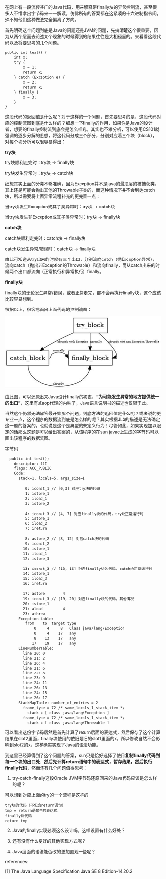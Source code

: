 在网上有一段流传甚广的Java代码，用来解释带finally块的异常控制流，甚至很多人不惜拿出字节码来一一解读，仿佛所有的答案都在这紧凑的十六进制指令间，殊不知他们这种做法完全偏离了方向。

首先明确这个问题到底是Java的问题还是JVM的问题，先搞清楚这个很重要，因为从两个层面去论述某个现象的时候得到的结果往往是大相径庭的。来看看这段代码以及将要思考的几个问题。

```
public int test() {
    int x;
    try {
        x = 1;
        return x;
    } catch (Exception e) {
        x = 2;
        return x;
    } finally {
        x = 3;
    }
}
```

这段代码的返回值是什么呢？对于这样的一个问题，首先要思考的是，这段代码对应的控制流图到底是什么样的？细想一下finally的作用，如果你是Java的设计者，想要的finally控制流到底会是怎么样的。其实也不难分析，可以使用CS101就强调的逐步分解的思想，将这代码分成三个部分，分别对应着三个块（block），对每个块分析可以很容易得出：

**try块**

try块顺利走完时：try块 -> finally块

try块发生异常时：try块 -> catch块

细想其实上面的分类不够准确，因为Exception并不是java的最顶层的被捕获类，其上还是可能会抛出其他的Throwable子类的，而这种情况下并不会到达catch块，所以需要将上面异常流程补充的更完善一点：

当try块发生Exception或其子类异常时：try块 -> catch块

当try块发生非Exception或其子类异常时：try块 -> finally块

**catch块**

catch块顺利走完时：catch块 -> finally块

catch块发生异常/错误时：catch块 -> finally块

由此可知道从try出来的时候有三个出口，分别流向catch（抛Exception异常），流向catch（抛出非Exception的Throwable）和流向finally，而从catch出来的时候两个出口都流向（正常执行和异常执行）finally。

**finally块**

finally块的无论发生异常/错误，或者正常走完，都不会再执行finally块，这个应该比较容易想到。

根据以上，很容易画出上面代码的控制流图：

![](20203723000400.jpg)

由此图，可以还原出来Java设计finally的初衷，**“为可能发生异常的地方提供统一的出口”**，这里有点aop代理的内味了，Java语言说明书的描述也仅限于此。

当然这个仍然无法解答最开始那个问题，到底方法的返回值是什么呢？或者说的更专业一点，这个程序的数据流到底是怎么样的呢？其实根据JLS的描述是无法确定这一题的答案的，也就说是这个是典型的未定义行为！尽管如此，如果实现加以限定的话那么这题是可以给出答案的，从该程序的在sun javac上生成的字节码可以画出该程序的数据流图。

字节码

```
  public int test();
    descriptor: ()I
    flags: ACC_PUBLIC
    Code:
      stack=1, locals=5, args_size=1
        
         0: iconst_1 // [0,3] 对应try块的代码
         1: istore_1
         2: iload_1
         3: istore_2

         4: iconst_3 // [4, 7] 对应finally块的代码，try块正常运行时
         5: istore_1
         6: iload_2
         7: ireturn

         8: astore_2 // [8, 12] 对应catch块的代码
         9: iconst_2
        10: istore_1
        11: iload_1
        12: istore_3

        13: iconst_3 // [13, 16] 对应finally块的代码，catch块正常运行时
        14: istore_1
        15: iload_3
        16: ireturn

        17: astore        4
        19: iconst_3 // [19, 20] 对应finally块的代码，其他情况
        20: istore_1
        21: aload         4
        23: athrow
      Exception table:
         from    to  target type
             0     4     8   Class java/lang/Exception
             0     4    17   any
             8    13    17   any
            17    19    17   any
      LineNumberTable:
        line 20: 0
        line 21: 2
        line 26: 4
        line 21: 6
        line 22: 8
        line 23: 9
        line 24: 11
        line 26: 13
        line 24: 15
        line 26: 17
      StackMapTable: number_of_entries = 2
        frame_type = 72 /* same_locals_1_stack_item */
          stack = [ class java/lang/Exception ]
        frame_type = 72 /* same_locals_1_stack_item */
          stack = [ class java/lang/Throwable ]
```

可以看出这份字节码居然是首先计算了return后面的表达式，然后保存了这个计算结果在slot2里面，finally块使用的依旧是旧的slot1里面的x，所以修改自然不会影响到slot2的x，这样确实实现了Java的语法功能。

到这里已经算得到了这个问题的答案，sun只是恰好选择了使用**复制finally代码到每一个块的出口处，然后先计算return语句中的表达式，暂存结果，然后执行finally代码**，然而还有几个问题值得思考：

1. try-catch-finally这段Oracle JVM字节码还原回来的Java代码应该是怎么样的呢？

可以想到对应上面的try的一个流程是这样的

```
try块的代码（不包含return语句）
tmp = return语句中的表达式
finally块代码
return tmp
```

2. Java的finally实现必须这么设计吗，这样设置有什么好处？

3. 还有没有什么更好的其他实现方式呢？

4. Java层面的语法能否改的更加直观一些呢？

references:

[1] The Java Language Specification Java SE 8 Edition-14.20.2